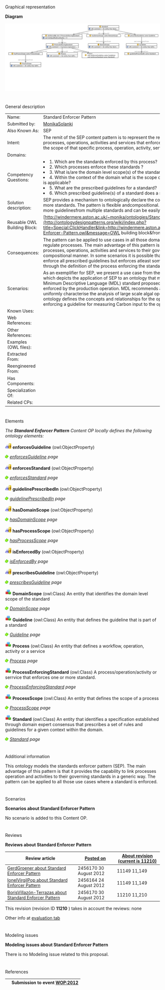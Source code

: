 # 

 Graphical representation



__Diagram__ 





[![Image:Standard-enforcer-pattern.png](images/d/df/Standard-enforcer-pattern.png)](../Image/Standard-enforcer-pattern.png "Image:Standard-enforcer-pattern.png")





# 

 General description




|  |  |
| --- | --- |
|  Name:  |  Standard Enforcer Pattern  |
|  Submitted by:  | [MonikaSolanki](../User/MonikaSolanki "User:MonikaSolanki")  |
|  Also Known As:  |  SEP  |
|  Intent:  |  The remit of the SEP content pattern is to represent the relation between standards and the processes, operations, activities and services that enforce them, the domains they cater to and the scope of that specific process, operation, activity, service within the context of the domain.  |
|  Domains:  |  |
|  Competency Questions:  | <li>       1. Which are the standards enforced by this process?      </li><li>       2. Which processes enforce these standards ?      </li><li>       3. What is/are the domain level scope(s) of the standard?      </li><li>       4. Within the context of the domain what is the scope of the process to which the standard is applicable?      </li><li>       5. What are the prescribed guidelines for a standard?      </li><li>       6. Which prescribed guideline(s) of a standard does a specific process conform to?      </li> |
|  Solution description:  |  SEP provides a mechanism to ontologically declare the conformance of a  process with one or more standards. The pattern is flexible andcompositional. It can be exploited to include few or more guidelinesfrom multiple standards and can be easily combined with otherpatterns.  |
|  Reusable OWL Building Block:  | [http://windermere.aston.ac.uk/~monika/ontologies/Standards-Enforcer-Pattern.owl](http://ontologydesignpatterns.org/wiki/index.php?title=Special:ClickHandler&link=http://windermere.aston.ac.uk/~monika/ontologies/Standards-Enforcer-Pattern.owl&message=OWL building block&from_page_id=3343&update=)  (861)  |
|  Consequences:  |  The pattern can be applied to use cases in all those domains where a standard is enforced to regulate processes. The main advantage of this pattern is that it provides the capability to link processes, operations, activities and services to their governing standards in a generic and compositional manner. In some scenarios it is possible that a process or an operation does not enforce all prescribed guidelines but enforces atleast some. The pattern accounts for that through the definition of the process enforcing the standard.  |
|  Scenarios:  |  As an exemplifier for SEP, we present a use case from the domain of algal biomass production which depicts the application of SEP to an ontology that models algal biomass production. The Minimum Descriptive Language (MDL) standard proposed by the Algal Biomass Association is enforced by the production operation. MDL recommends a set of descriptive metrics to uniformly characterise the analysis of large scale algal operations. In this use case, the ontology defines the concepts and relationships for the operation and incorporates SEP by enforcing a guideline for measuring Carbon input to the operation.  |
|  Known Uses:  |  |
|  Web References:  |  |
|  Other References:  |  |
|  Examples (OWL files):  |  |
|  Extracted From:  |  |
|  Reengineered From:  |  |
|  Has Components:  |  |
|  Specialization Of:  |  |
|  Related CPs:  |  |



  





# 

 Elements



_The
 __Standard Enforcer Pattern__ 
 Content OP locally defines the following ontology elements:_ 





[![ObjectProperty](images/thumb/c/c3/ObjectProperty.gif/20px-ObjectProperty.gif)](../Image/ObjectProperty.gif "ObjectProperty")
__enforcesGuideline__ 
 (owl:ObjectProperty)
 
[![](images/thumb/8/87/ArrowRight.gif/11px-ArrowRight.gif)](../Image/ArrowRight.gif "ArrowRight.gif")
_[enforcesGuideline](../Submissions/Standard_Enforcer_Pattern/enforcesGuideline "Submissions:Standard Enforcer Pattern/enforcesGuideline") 
 page_ 



[![ObjectProperty](images/thumb/c/c3/ObjectProperty.gif/20px-ObjectProperty.gif)](../Image/ObjectProperty.gif "ObjectProperty")
__enforcesStandard__ 
 (owl:ObjectProperty)
 
[![](images/thumb/8/87/ArrowRight.gif/11px-ArrowRight.gif)](../Image/ArrowRight.gif "ArrowRight.gif")
_[enforcesStandard](../Submissions/Standard_Enforcer_Pattern/enforcesStandard "Submissions:Standard Enforcer Pattern/enforcesStandard") 
 page_ 



[![ObjectProperty](images/thumb/c/c3/ObjectProperty.gif/20px-ObjectProperty.gif)](../Image/ObjectProperty.gif "ObjectProperty")
__guidelinePrescribedIn__ 
 (owl:ObjectProperty)
 
[![](images/thumb/8/87/ArrowRight.gif/11px-ArrowRight.gif)](../Image/ArrowRight.gif "ArrowRight.gif")
_[guidelinePrescribedIn](../Submissions/Standard_Enforcer_Pattern/guidelinePrescribedIn "Submissions:Standard Enforcer Pattern/guidelinePrescribedIn") 
 page_ 



[![ObjectProperty](images/thumb/c/c3/ObjectProperty.gif/20px-ObjectProperty.gif)](../Image/ObjectProperty.gif "ObjectProperty")
__hasDomainScope__ 
 (owl:ObjectProperty)
 
[![](images/thumb/8/87/ArrowRight.gif/11px-ArrowRight.gif)](../Image/ArrowRight.gif "ArrowRight.gif")
_[hasDomainScope](../Submissions/Standard_Enforcer_Pattern/hasDomainScope "Submissions:Standard Enforcer Pattern/hasDomainScope") 
 page_ 



[![ObjectProperty](images/thumb/c/c3/ObjectProperty.gif/20px-ObjectProperty.gif)](../Image/ObjectProperty.gif "ObjectProperty")
__hasProcessScope__ 
 (owl:ObjectProperty)
 
[![](images/thumb/8/87/ArrowRight.gif/11px-ArrowRight.gif)](../Image/ArrowRight.gif "ArrowRight.gif")
_[hasProcessScope](../Submissions/Standard_Enforcer_Pattern/hasProcessScope "Submissions:Standard Enforcer Pattern/hasProcessScope") 
 page_ 



[![ObjectProperty](images/thumb/c/c3/ObjectProperty.gif/20px-ObjectProperty.gif)](../Image/ObjectProperty.gif "ObjectProperty")
__isEnforcedBy__ 
 (owl:ObjectProperty)
 
[![](images/thumb/8/87/ArrowRight.gif/11px-ArrowRight.gif)](../Image/ArrowRight.gif "ArrowRight.gif")
_[isEnforcedBy](../Submissions/Standard_Enforcer_Pattern/isEnforcedBy "Submissions:Standard Enforcer Pattern/isEnforcedBy") 
 page_ 



[![ObjectProperty](images/thumb/c/c3/ObjectProperty.gif/20px-ObjectProperty.gif)](../Image/ObjectProperty.gif "ObjectProperty")
__prescribesGuideline__ 
 (owl:ObjectProperty)
 
[![](images/thumb/8/87/ArrowRight.gif/11px-ArrowRight.gif)](../Image/ArrowRight.gif "ArrowRight.gif")
_[prescribesGuideline](../Submissions/Standard_Enforcer_Pattern/prescribesGuideline "Submissions:Standard Enforcer Pattern/prescribesGuideline") 
 page_ 



[![Class](images/thumb/2/27/Class.gif/20px-Class.gif)](../Image/Class.gif "Class")
__DomainScope__ 
 (owl:Class) An entity that identifies the domain level scope of the standard
 
[![](images/thumb/8/87/ArrowRight.gif/11px-ArrowRight.gif)](../Image/ArrowRight.gif "ArrowRight.gif")
_[DomainScope](../Submissions/Standard_Enforcer_Pattern/DomainScope "Submissions:Standard Enforcer Pattern/DomainScope") 
 page_ 



[![Class](images/thumb/2/27/Class.gif/20px-Class.gif)](../Image/Class.gif "Class")
__Guideline__ 
 (owl:Class) An entity that defines the guideline that is part of a standard
 
[![](images/thumb/8/87/ArrowRight.gif/11px-ArrowRight.gif)](../Image/ArrowRight.gif "ArrowRight.gif")
_[Guideline](../Submissions/Standard_Enforcer_Pattern/Guideline "Submissions:Standard Enforcer Pattern/Guideline") 
 page_ 



[![Class](images/thumb/2/27/Class.gif/20px-Class.gif)](../Image/Class.gif "Class")
__Process__ 
 (owl:Class) An entity that defines a workflow, operation, activity or a service
 
[![](images/thumb/8/87/ArrowRight.gif/11px-ArrowRight.gif)](../Image/ArrowRight.gif "ArrowRight.gif")
_[Process](../Submissions/Standard_Enforcer_Pattern/Process "Submissions:Standard Enforcer Pattern/Process") 
 page_ 



[![Class](images/thumb/2/27/Class.gif/20px-Class.gif)](../Image/Class.gif "Class")
__ProcessEnforcingStandard__ 
 (owl:Class) A process/operation/activity or serrvice that enforces one or more standard.
 
[![](images/thumb/8/87/ArrowRight.gif/11px-ArrowRight.gif)](../Image/ArrowRight.gif "ArrowRight.gif")
_[ProcessEnforcingStandard](../Submissions/Standard_Enforcer_Pattern/ProcessEnforcingStandard "Submissions:Standard Enforcer Pattern/ProcessEnforcingStandard") 
 page_ 



[![Class](images/thumb/2/27/Class.gif/20px-Class.gif)](../Image/Class.gif "Class")
__ProcessScope__ 
 (owl:Class) An entity that defines the scope of a process
 
[![](images/thumb/8/87/ArrowRight.gif/11px-ArrowRight.gif)](../Image/ArrowRight.gif "ArrowRight.gif")
_[ProcessScope](../Submissions/Standard_Enforcer_Pattern/ProcessScope "Submissions:Standard Enforcer Pattern/ProcessScope") 
 page_ 



[![Class](images/thumb/2/27/Class.gif/20px-Class.gif)](../Image/Class.gif "Class")
__Standard__ 
 (owl:Class) An entity that identifies a specification established through domain expert consensus that prescribes a set of rules and guidelines for a given context within the domain.
 
[![](images/thumb/8/87/ArrowRight.gif/11px-ArrowRight.gif)](../Image/ArrowRight.gif "ArrowRight.gif")
_[Standard](../Submissions/Standard_Enforcer_Pattern/Standard "Submissions:Standard Enforcer Pattern/Standard") 
 page_ 


# 

 Additional information



 This ontology models the standards enforcer pattern (SEP). The main advantage of this pattern is that it provides the capability
to link processes operation and activities to their governing
standards in a generic way. The pattern can be applied to all those
use cases where a standard is enforced.
 



# 

 Scenarios




__Scenarios about Standard Enforcer Pattern__ 


 No scenario is added to this Content OP.
 




# 

 Reviews




__Reviews about Standard Enforcer Pattern__ 



|  Review article  | [Posted on](../Property/CreationDate "Property:CreationDate")  | [About revision (current is 11210)](../Property/ReviewAboutVersion "Property:ReviewAboutVersion")  |
| --- | --- | --- |
| [GerdGroener about Standard Enforcer Pattern](../Reviews/GerdGroener_about_Standard_Enforcer_Pattern "Reviews:GerdGroener about Standard Enforcer Pattern")  |  2456170  30 August 2012  |  11149  11,149  |
| [IonelVirgilPop about Standard Enforcer Pattern](../Community/IonelVirgilPop_about_Standard_Enforcer_Pattern "Community:IonelVirgilPop about Standard Enforcer Pattern")  |  2456164  24 August 2012  |  11149  11,149  |
| [BorisVillazón-Terrazas about Standard Enforcer Pattern](../Reviews/BorisVillazón-Terrazas_about_Standard_Enforcer_Pattern "Reviews:BorisVillazón-Terrazas about Standard Enforcer Pattern")  |  2456170  30 August 2012  |  11210  11,210  |



 This revision (revision ID
 __11210__ 
 ) takes in account the reviews: none
 



 Other info at
 [evaluation tab](http://ontologydesignpatterns.org/wiki/index.php?title=Submissions:Standard_Enforcer_Pattern&action=evaluation "http://ontologydesignpatterns.org/wiki/index.php?title=Submissions:Standard_Enforcer_Pattern&action=evaluation") 





  





# 

 Modeling issues




__Modeling issues about Standard Enforcer Pattern__ 


 There is no Modeling issue related to this proposal.
 




  





# 

 References



  






|  |  Submission to event [WOP:2012](../WOP/2012 "WOP:2012")  |
| --- | --- |